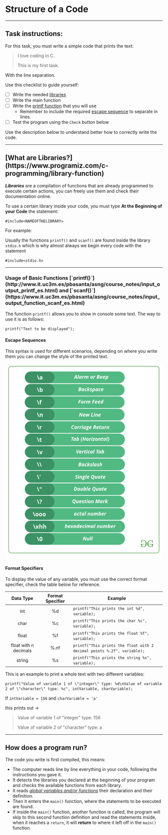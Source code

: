 # Structure of a Code
*************************************************************
## Task instructions:
For this task, you must write a simple code that prints the text:

> I love coding in C.
>
> This is my first task.

With the line separation.

Use this checklist to guide yourself:
- [ ] Write the needed [libraries](#libraries)
- [ ] Write the main function
- [ ] Write the [printf function](#Basic-Functions) that you will use
  - Remember to include the required [escape sequence](#escape-sequences) to separate
    in lines.
- [ ] Test the program using the `Check` button below

Use the description below to understand better how to correctly write
the code.
*************************************************************
<h2 id = "libraries">[What are Libraries?](https://www.programiz.com/c-programming/library-function)</h2>

***Libraries*** are a compilation of functions
that are already programmed to execute certain
actions, you can freely use them and check their
documentation online.

To use a certain library inside your code, you
must type **At the Beginning of your Code**
the statement:

    #include<NAMEOFTHELIBRARY>

For example:

Usually the functions `printf()` and `scanf()`
are found inside the library `stdio.h` which is why
almost always we begin every code with the statement

    #include<stdio.h>
*************************************************************
<h3 id = "Basic-Functions">Usage of Basic Functions [`printf()`](http://www.it.uc3m.es/pbasanta/asng/course_notes/input_output_printf_es.html) and [`scanf()`](https://www.it.uc3m.es/pbasanta/asng/course_notes/input_output_function_scanf_es.html)</h3>

The function `printf()` allows you to show in console some text.
The way to use it is as follows:

    printf("Text to be displayed");

<h4 id = "escape-sequences">Escape Sequences</h4>
This syntax is used for different scenarios, depending on where you
write them you can change the style of the printed text.

![Escape sequences](C-CPP-Escape-Sequences.png)

#### Format Specifiers
To display the value of any variable, you must use the correct
format specifier, check the table below for reference.

|       Data Type       | Format Specifier | Example                                                                 |
|:---------------------:|:----------------:|-------------------------------------------------------------------------|
|          int          |        %d        | `printf("This prints the int %d", variable);`                           |
|         char          |        %c        | `printf("This prints the char %c", variable);`                          |
|         float         |        %f        | `printf("This prints the float %f", variable);`                         |
| float with n decimals |       %.nf       | `printf("This prints the float with 2 decimal points %.2f", variable);` |
|        string         |        %s        | `printf("This prints the string %s", variable);`                        |

This is an example to print a whole text with two different variables:

    printf("Value of variable 1 of \"integer\" type: %d\nValue of variable 2 of \"character\" type: %c", intVariable, charVariable);

If `intVariable = 156` and `charVariable = 'a'`

this prints out &rarr;

>Value of variable 1 of "integer" type: 156
>
> Value of variable 2 of "character" type: a

*************************************************************
## How does a program run?

The code you write is first compiled, this means:

- The computer reads line by line everything in your code, following
  the instructions you gave it.
- It detects the libraries you declared at the beginning of your
  program and checks the available functions from each library.
- It reads [*global variables and/or functions*](course://lesson2/task1/task.md)
  their declaration and their definition.
- Then it enters the `main()` function, where the statements to be
  executed are found.
- If inside the `main()` function, another function is called,
  the program will skip to this second function definition and read the
  statements inside, when it reaches a `return`, it will **return**
  to where it left off in the `main()` function.

[//]: # ()
[//]: # (This is a task description file.)

[//]: # (Its content will be displayed to a learner)

[//]: # (in the **Task Description** window.)

[//]: # ()
[//]: # (It supports both Markdown and HTML.)

[//]: # (To toggle the format, you can rename **task.md**)

[//]: # (to **task.html**, or vice versa.)

[//]: # (The default task description format can be changed)

[//]: # (in **Preferences | Tools | Education**,)

[//]: # (but this will not affect any existing task description files.)

[//]: # ()
[//]: # (The following features are available in)

[//]: # (**task.md/task.html** which are specific to the EduTools plugin:)

[//]: # ()
[//]: # (- Hints can be added anywhere in the task text.)

[//]: # (Type "hint" and press Tab.)

[//]: # (Hints should be added to an empty line in the task text.)

[//]: # (In hints you can use both HTML and Markdown.)

[//]: # (<div class="hint">)

[//]: # ()
[//]: # (Text of your hint)

[//]: # ()
[//]: # (</div>)

[//]: # ()
[//]: # (- You may need to refer your learners to a particular lesson,)

[//]: # (task, or file. To achieve this, you can use the in-course links.)

[//]: # (Specify the path using the `[link_text]&#40;course://lesson1/task1/file1&#41;` format.)

[//]: # ()
[//]: # (- You can insert shortcuts in the task description.)

[//]: # (While **task.html/task.md** is open, right-click anywhere)

[//]: # (on the **Editor** tab and choose the **Insert shortcut** option)

[//]: # (from the context menu.)

[//]: # (For example: &shortcut:FileStructurePopup;.)

[//]: # ()
[//]: # (- Insert the &percnt;`IDE_NAME`&percnt; macro,)

[//]: # (which will be replaced by the actual IDE name.)

[//]: # (For example, **%IDE_NAME%**.)

[//]: # ()
[//]: # (- Insert PSI elements, by using links like)

[//]: # (`[element_description]&#40;psi_element://link.to.element&#41;`.)

[//]: # (To get such a link, right-click the class or method)

[//]: # (and select **Copy Reference**.)

[//]: # (Then press &shortcut:EditorPaste; to insert the link where appropriate.)

[//]: # (For example, a [link to the "contains" method]&#40;psi_element://java.lang.String#contains&#41;.)

[//]: # ()
[//]: # (- You can add link to file using **full path** like this:)

[//]: # (  `[file_link]&#40;file://lesson1/task1/file.txt&#41;`.)